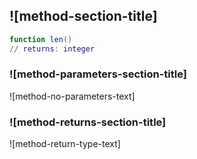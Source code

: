 ## ![method-section-title]


```lua
function len()
// returns: integer
```


### ![method-parameters-section-title]

![method-no-parameters-text]

### ![method-returns-section-title]

![method-return-type-text]

